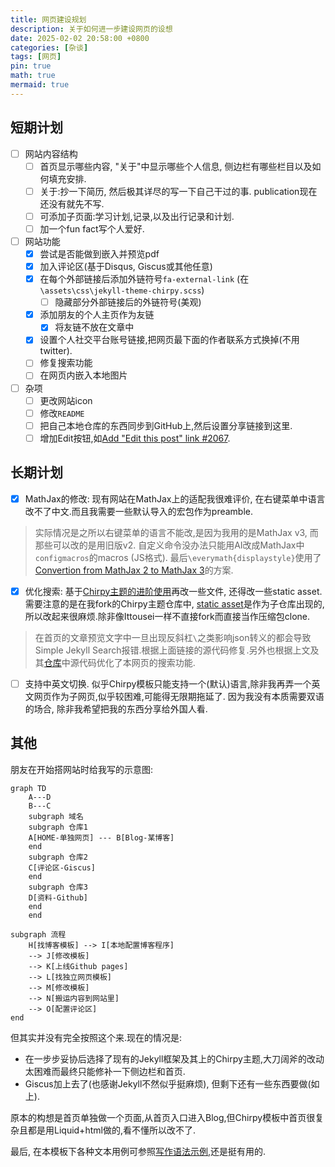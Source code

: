 ```yaml
---
title: 网页建设规划
description: 关于如何进一步建设网页的设想
date: 2025-02-02 20:58:00 +0800
categories: [杂谈]
tags: [网页]
pin: true
math: true
mermaid: true
---
```


## 短期计划
- [ ] 网站内容结构
  - [ ] 首页显示哪些内容, "关于"中显示哪些个人信息, 侧边栏有哪些栏目以及如何填充安排.
  - [ ] 关于:抄一下简历, 然后极其详尽的写一下自己干过的事. publication现在还没有就先不写.
  - [ ] 可添加子页面:学习计划,记录,以及出行记录和计划.
  - [ ] 加一个fun fact写个人爱好.
- [ ] 网站功能
  - [x] 尝试是否能做到嵌入并预览pdf
  - [x] 加入评论区(基于Disqus, Giscus或其他任意)
  - [x] 在每个外部链接后添加外链符号`fa-external-link` (在`\assets\css\jekyll-theme-chirpy.scss`)
    - [ ] 隐藏部分外部链接后的外链符号(美观)
  - [x] 添加朋友的个人主页作为友链
    - [x] 将友链不放在文章中
  - [x] 设置个人社交平台账号链接,把网页最下面的作者联系方式换掉(不用twitter).
  - [ ] 修复搜索功能
  - [ ] 在网页内嵌入本地图片
- [ ] 杂项
  - [ ] 更改网站icon
  - [ ] 修改`README`
  - [ ] 把自己本地仓库的东西同步到GitHub上,然后设置分享链接到这里.
  - [ ] 增加Edit按钮,如[Add "Edit this post" link #2067](https://github.com/cotes2020/jekyll-theme-chirpy/issues/2067#issuecomment-2507385052).

## 长期计划
- [x] MathJax的修改: 现有网站在MathJax上的适配我很难评价, 在右键菜单中语言改不了中文.而且我需要一些默认导入的宏包作为preamble.
> 实际情况是之所以右键菜单的语言不能改,是因为我用的是MathJax v3, 而那些可以改的是用旧版v2. 自定义命令没办法只能用AI改成MathJax中`configmacros`的macros (JS格式). 最后`\everymath{displaystyle}`使用了[Convertion from MathJax 2 to MathJax 3](https://groups.google.com/g/mathjax-users/c/2AkUeJ5tboA/m/c9SdpSH7CAAJ)的方案.
- [x] 优化搜索: 基于[Chirpy主题的进阶使用](https://ittousei.github.io/posts/customize-my-blog/)再改一些文件, 还得改一些static asset. 需要注意的是在我fork的Chirpy主题仓库中, [static asset](https://github.com/cotes2020/chirpy-static-assets)是作为子仓库出现的,所以改起来很麻烦.除非像Ittousei一样不直接fork而直接当作压缩包clone.
> 在首页的文章预览文字中一旦出现反斜杠`\`之类影响json转义的都会导致Simple Jekyll Search报错.根据上面链接的源代码修复.另外也根据上文及其[仓库](https://github.com/ittousei/ittousei.github.io)中源代码优化了本网页的搜索功能.
- [ ] 支持中英文切换. 似乎Chirpy模板只能支持一个(默认)语言,除非我再弄一个英文网页作为子网页,似乎较困难,可能得无限期拖延了. 因为我没有本质需要双语的场合, 除非我希望把我的东西分享给外国人看.

## 其他

朋友在开始搭网站时给我写的示意图:
```mermaid
graph TD
    A---D
    B---C
    subgraph 域名
    subgraph 仓库1
    A[HOME-单独网页] --- B[Blog-某博客]
    end
    subgraph 仓库2
    C[评论区-Giscus]
    end
    subgraph 仓库3
    D[资料-Github]
    end
    end

subgraph 流程
    H[找博客模板] --> I[本地配置博客程序]
    --> J[修改模板]
    --> K[上线Github pages]
    --> L[找独立网页模板]
    --> M[修改模板]
    --> N[搬运内容到网站里]
    --> O[配置评论区]
end
```
但其实并没有完全按照这个来.现在的情况是:
- 在一步步妥协后选择了现有的Jekyll框架及其上的Chirpy主题,大刀阔斧的改动太困难而最终只能修补一下侧边栏和首页.
- Giscus加上去了(也感谢Jekyll不然似乎挺麻烦), 但剩下还有一些东西要做(如上).

原本的构想是首页单独做一个页面,从首页入口进入Blog,但Chirpy模板中首页很复杂且都是用Liquid+html做的,看不懂所以改不了.

最后, 在本模板下各种文本用例可参照[写作语法示例](https://pansong291.github.io/chirpy-demo-zhCN/posts/writing-syntax-example),还是挺有用的.